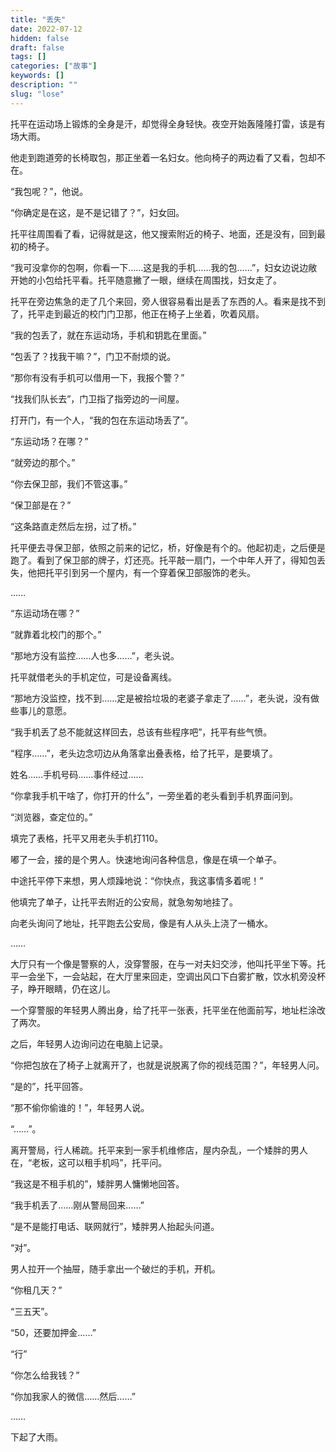 ```yaml
---
title: "丢失"
date: 2022-07-12
hidden: false
draft: false
tags: []
categories: ["故事"]
keywords: []
description: ""
slug: "lose"
---
```


托平在运动场上锻炼的全身是汗，却觉得全身轻快。夜空开始轰隆隆打雷，该是有场大雨。

他走到跑道旁的长椅取包，那正坐着一名妇女。他向椅子的两边看了又看，包却不在。

“我包呢？”，他说。

“你确定是在这，是不是记错了？”，妇女回。

托平往周围看了看，记得就是这，他又搜索附近的椅子、地面，还是没有，回到最初的椅子。

“我可没拿你的包啊，你看一下……这是我的手机……我的包……”，妇女边说边敞开她的小包给托平看。托平随意撇了一眼，继续在周围找，妇女走了。

托平在旁边焦急的走了几个来回，旁人很容易看出是丢了东西的人。看来是找不到了，托平走到最近的校门门卫那，他正在椅子上坐着，吹着风扇。

“我的包丢了，就在东运动场，手机和钥匙在里面。”

“包丢了？找我干嘛？”，门卫不耐烦的说。

“那你有没有手机可以借用一下，我报个警？”

“找我们队长去”，门卫指了指旁边的一间屋。

打开门，有一个人，“我的包在东运动场丢了”。

“东运动场？在哪？”

“就旁边的那个。”

“你去保卫部，我们不管这事。”

“保卫部是在？”

“这条路直走然后左拐，过了桥。”

托平便去寻保卫部，依照之前来的记忆，桥，好像是有个的。他起初走，之后便是跑了。看到了保卫部的牌子，灯还亮。托平敲一扇门，一个中年人开了，得知包丢失，他把托平引到另一个屋内，有一个穿着保卫部服饰的老头。

……

“东运动场在哪？”

“就靠着北校门的那个。”

“那地方没有监控……人也多……”，老头说。

托平就借老头的手机定位，可是设备离线。

“那地方没监控，找不到……定是被拾垃圾的老婆子拿走了……”，老头说，没有做些事儿的意愿。

“我手机丢了总不能就这样回去，总该有些程序吧”，托平有些气愤。

“程序……”，老头边念叨边从角落拿出叠表格，给了托平，是要填了。

姓名……手机号码……事件经过……

“你拿我手机干啥了，你打开的什么”，一旁坐着的老头看到手机界面问到。

“浏览器，查定位的。”

填完了表格，托平又用老头手机打110。

嘟了一会，接的是个男人。快速地询问各种信息，像是在填一个单子。

中途托平停下来想，男人烦躁地说：“你快点，我这事情多着呢！”

他填完了单子，让托平去附近的公安局，就急匆匆地挂了。

向老头询问了地址，托平跑去公安局，像是有人从头上浇了一桶水。

……

大厅只有一个像是警察的人，没穿警服，在与一对夫妇交涉，他叫托平坐下等。托平一会坐下，一会站起，在大厅里来回走，空调出风口下白雾扩散，饮水机旁没杯子，睁开眼睛，仍在这儿。

一个穿警服的年轻男人腾出身，给了托平一张表，托平坐在他面前写，地址栏涂改了两次。

之后，年轻男人边询问边在电脑上记录。

“你把包放在了椅子上就离开了，也就是说脱离了你的视线范围？”，年轻男人问。

“是的”，托平回答。

“那不偷你偷谁的！”，年轻男人说。

“……”。

离开警局，行人稀疏。托平来到一家手机维修店，屋内杂乱，一个矮胖的男人在，“老板，这可以租手机吗”，托平问。

“我这是不租手机的”，矮胖男人慵懒地回答。

“我手机丢了……刚从警局回来……”

“是不是能打电话、联网就行”，矮胖男人抬起头问道。

“对”。

男人拉开一个抽屉，随手拿出一个破烂的手机，开机。

“你租几天？”

“三五天”。

“50，还要加押金……”

“行”

“你怎么给我钱？”

“你加我家人的微信……然后……”

……

下起了大雨。